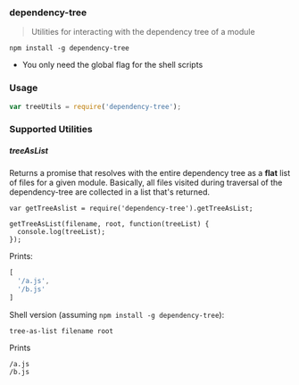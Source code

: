 ### dependency-tree

> Utilities for interacting with the dependency tree of a module

`npm install -g dependency-tree`

* You only need the global flag for the shell scripts

### Usage

```js
var treeUtils = require('dependency-tree');
```

### Supported Utilities

##### treeAsList

Returns a promise that resolves with the entire dependency tree as a **flat** list of
files for a given module. Basically, all files visited during traversal of the
dependency-tree are collected in a list that's returned.

```
var getTreeAslist = require('dependency-tree').getTreeAsList;

getTreeAsList(filename, root, function(treeList) {
  console.log(treeList);
});
```

Prints:

```js
[
  '/a.js',
  '/b.js'
]
```

Shell version (assuming `npm install -g dependency-tree`):

```
tree-as-list filename root
```

Prints

```
/a.js
/b.js
```

